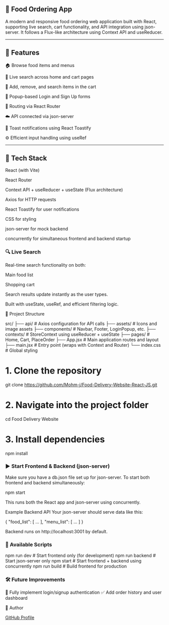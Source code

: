 ## 🍔 Food Ordering App

A modern and responsive food ordering web application built with React, supporting live search, cart functionality, and API integration using json-server. It follows a Flux-like architecture using Context API and useReducer.

---

## 🚀 Features

🏠 Browse food items and menus

🔎 Live search across home and cart pages

🛒 Add, remove, and search items in the cart

🔐 Popup-based Login and Sign Up forms

🔁 Routing via React Router

☁️ API connected via json-server

🔔 Toast notifications using React Toastify

⚙️ Efficient input handling using useRef

---

## 🧩 Tech Stack

React (with Vite)

React Router

Context API + useReducer + useState (Flux architecture)

Axios for HTTP requests

React Toastify for user notifications

CSS for styling

json-server for mock backend

concurrently for simultaneous frontend and backend startup

### 🔍 Live Search

Real-time search functionality on both:

Main food list

Shopping cart

Search results update instantly as the user types.

Built with useState, useRef, and efficient filtering logic.

📁 Project Structure

src/
├── api/ # Axios configuration for API calls
├── assets/ # Icons and image assets
├── components/ # Navbar, Footer, LoginPopup, etc.
├── contexts/ # StoreContext using useReducer + useState
├── pages/ # Home, Cart, PlaceOrder
├── App.jsx # Main application routes and layout
├── main.jsx # Entry point (wraps with Context and Router)
└── index.css # Global styling

# 1. Clone the repository

git clone https://github.com/Mohm-j/Food-Delivery-Website-React-JS.git

# 2. Navigate into the project folder

cd Food Delivery Website

# 3. Install dependencies

npm install

### ▶️ Start Frontend & Backend (json-server)

Make sure you have a db.json file set up for json-server.
To start both frontend and backend simultaneously:

npm start

This runs both the React app and json-server using concurrently.

Example Backend API
Your json-server should serve data like this:

{
"food_list": [ ... ],
"menu_list": [ ... ]
}

Backend runs on http://localhost:3001 by default.

### 🧪 Available Scripts

npm run dev # Start frontend only (for development)
npm run backend # Start json-server only
npm start # Start frontend + backend using concurrently
npm run build # Build frontend for production

### 🛠 Future Improvements

🔐 Fully implement login/signup authentication
✅ Add order history and user dashboard

👤 Author

[GitHub Profile](https://github.com/Mohm-j)
